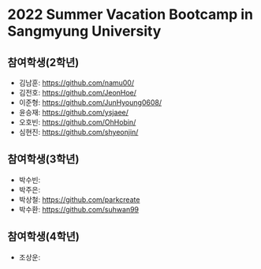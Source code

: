 # 2022 Summer Vacation Bootcamp in Sangmyung University

## 참여학생(2학년)
- 김남훈: https://github.com/namu00/
- 김전호: https://github.com/JeonHoe/
- 이준형: https://github.com/JunHyoung0608/
- 윤승재: https://github.com/ysjaee/
- 오호빈: https://github.com/OhHobin/
- 심현진: https://github.com/shyeonjin/

## 참여학생(3학년)
- 박수빈:  
- 박주은: 
- 박상철: https://github.com/parkcreate
- 박수환: https://github.com/suhwan99

## 참여학생(4학년)
- 조상운:


